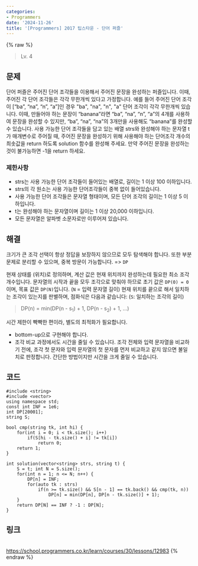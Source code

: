 ```yaml
---
categories:
- Programmers
date: '2024-11-26'
title: '[Programmers] 2017 팁스타운 - 단어 퍼즐'
---
```


{% raw %}
> Lv. 4<br>

## 문제
단어 퍼즐은 주어진 단어 조각들을 이용해서 주어진 문장을 완성하는 퍼즐입니다. 이때, 주어진 각 단어 조각들은 각각 무한개씩 있다고 가정합니다. 예를 들어 주어진 단어 조각이 [“ba”, “na”, “n”, “a”]인 경우 "ba", "na", "n", "a" 단어 조각이 각각 무한개씩 있습니다. 이때, 만들어야 하는 문장이 “banana”라면 “ba”, “na”, “n”, “a”의 4개를 사용하여 문장을 완성할 수 있지만, “ba”, “na”, “na”의 3개만을 사용해도 “banana”를 완성할 수 있습니다. 사용 가능한 단어 조각들을 담고 있는 배열 strs와 완성해야 하는 문자열 t가 매개변수로 주어질 때, 주어진 문장을 완성하기 위해 사용해야 하는 단어조각 개수의 최솟값을 return 하도록 solution 함수를 완성해 주세요. 만약 주어진 문장을 완성하는 것이 불가능하면 -1을 return 하세요.

### 제한사항
-   strs는 사용 가능한 단어 조각들이 들어있는 배열로, 길이는 1 이상 100 이하입니다.
-   strs의 각 원소는 사용 가능한 단어조각들이 중복 없이 들어있습니다.
-   사용 가능한 단어 조각들은 문자열 형태이며, 모든 단어 조각의 길이는 1 이상 5 이하입니다.
-   t는 완성해야 하는 문자열이며 길이는 1 이상 20,000 이하입니다.
-   모든 문자열은 알파벳 소문자로만 이루어져 있습니다.

## 해결
크기가 큰 조각 선택이 항상 정답을 보장하지 않으므로 모두 탐색해야 합니다. 또한 부분 문제로 분리할 수 있으며, 중복 방문이 가능합니다. => `DP`

현재 상태를 (위치)로 정의하며, 계산 값은 현재 위치까지 완성하는데 필요한 최소 조각 개수입니다. 문자열의 시작과 끝을 모두 조각으로 맞춰야 하므로 초기 값은 `DP(0) = 0`이며, 목표 값은 `DP(N)`입니다. (`N` = 입력 문자열 길이) 현재 위치를 끝으로 해서 일치하는 조각이 있는지를 판별하며, 점화식은 다음과 같습니다: (`S`: 일치하는 조각의 길이)

> DP(n) = min(DP(n - s<sub>1</sub>) + 1, DP(n - s<sub>2</sub>) + 1, ...)<br>

시간 제한이 빡빡한 편이라, 별도의 최적화가 필요합니다.
- bottom-up으로 구현해야 합니다.
- 조각 비교 과정에서도 시간을 줄일 수 있습니다. 조각 전체와 입력 문자열을 비교하기 전에, 조각 첫 문자와 입력 문자열의 첫 문자를 먼저 비교하고 같지 않으면 불일치로 판정합니다. 간단한 방법이지만 시간을 크게 줄일 수 있습니다.

## 코드
```
#include <string>
#include <vector>
using namespace std;
const int INF = 1e6;
int DP[20001];
string S;

bool cmp(string tk, int hi) {
    for(int i = 0; i < tk.size(); i++)
        if(S[hi - tk.size() + i] != tk[i])
            return 0;
    return 1;
}

int solution(vector<string> strs, string t) {
    S = t; int N = S.size();
    for(int n = 1; n <= N; n++) {
        DP[n] = INF;
        for(auto tk : strs)
            if(n >= tk.size() && S[n - 1] == tk.back() && cmp(tk, n))
                DP[n] = min(DP[n], DP[n - tk.size()] + 1);
    }
    return DP[N] == INF ? -1 : DP[N];
}
```

## 링크
<br>https://school.programmers.co.kr/learn/courses/30/lessons/12983
{% endraw %}